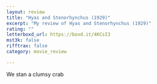 ```yaml
---
layout: review
title: "Hyas and Stenorhynchus (1929)"
excerpt: "My review of Hyas and Stenorhynchus (1929)"
rating: ""
letterboxd_url: https://boxd.it/4KCsI3
mst3k: false
rifftrax: false
category: movie_review

---
```


We stan a clumsy crab